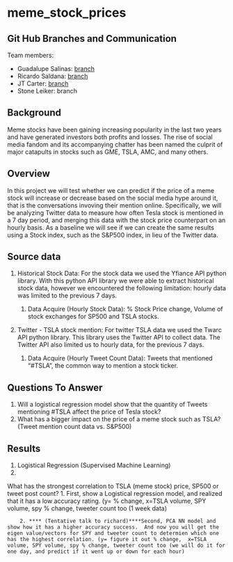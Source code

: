 # meme_stock_prices

## Git Hub Branches and Communication 
Team members:
   * Guadalupe Salinas: [branch](https://github.com/gsalinas01/meme_stock_prices/tree/twitter_practice_api_pull)
   * Ricardo Saldana: [branch](https://github.com/gsalinas01/meme_stock_prices/tree/Ricky_Stock_Hist_query)
   * JT Carter: [branch](https://github.com/gsalinas01/meme_stock_prices/tree/Linear_Regression_Practice)
   * Stone Leiker: branch

## Background
Meme stocks have been gaining increasing popularity in the last two years and have generated investors both profits and losses. The rise of social media fandom and its accompanying chatter has been named the culprit of major catapults in stocks such as GME, TSLA, AMC, and many others. 

## Overview
In this project we will test whether we can predict if the price of a meme stock will increase or decrease based on the social media hype around it, that is the conversations invoving their mention online. Specifically, we will be analyzing Twitter data to measure how often Tesla stock is mentioned in a 7 day period, and merging this data with the stock price counterpart on an hourly basis. 
As a baseline we will see if we can create the same results using a Stock index, such as the S&P500 index,  in lieu of the Twitter data. 

## Source data 
1. Historical Stock Data: 
For the stock data we used the Yfiance API python library.  With this python API library we were able to extract historical stock data, however we encountered the following limitation:  hourly data was limited to the previous 7 days.  
    1.  Data Acquire (Hourly Stock Data): % Stock Price change, Volume of stock exchanges for SP500 and TSLA stocks. 

2. Twitter - TSLA stock mention:
For twitter TSLA data we used the Twarc API python library.  This library uses the Twitter API to collect data.  The Twitter API also limited us to hourly data, for the previous 7 days. 
    1. Data Acquire (Hourly Tweet Count Data): Tweets that mentioned “#TSLA”, the common way to mention a stock ticker. 

## Questions To Answer 
1.  Will a logistical regression model show that the quantity of Tweets mentioning #TSLA affect the price of Tesla stock? 
2.  What has a bigger impact on the price of a meme stock such as TSLA? (Tweet mention count data vs. S&P500)

## Results 
1. Logistical Regression (Supervised Machine Learning)
2. 

What has the strongest correlation to TSLA (meme stock) price, SP500 or tweet post count?
        1.  First, show a Logistical regression model, and realized that it has a low accuracy rating. (y= % change, x=TSLA volume, SPY volume, spy % change, tweeter count too (1 week data)

        2. **** (Tentative talk to richard)****Second, PCA NN model and show how it has a higher accuracy success.  And now you will get the eigen value/vectors for SPY and tweeter count to determien which one has the highest correlation. (y= figure it out % change,  x=TSLA volume, SPY volume, spy % change, tweeter count too (we will do it for one day, and predict if it went up or down for each hour)



